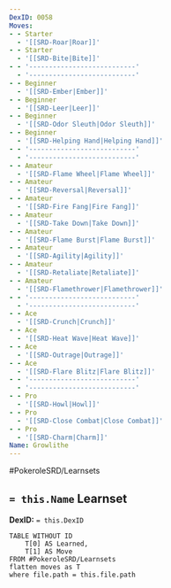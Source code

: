 ```yaml
---
DexID: 0058
Moves:
- - Starter
  - '[[SRD-Roar|Roar]]'
- - Starter
  - '[[SRD-Bite|Bite]]'
- - '---------------------------'
  - '---------------------------'
- - Beginner
  - '[[SRD-Ember|Ember]]'
- - Beginner
  - '[[SRD-Leer|Leer]]'
- - Beginner
  - '[[SRD-Odor Sleuth|Odor Sleuth]]'
- - Beginner
  - '[[SRD-Helping Hand|Helping Hand]]'
- - '---------------------------'
  - '---------------------------'
- - Amateur
  - '[[SRD-Flame Wheel|Flame Wheel]]'
- - Amateur
  - '[[SRD-Reversal|Reversal]]'
- - Amateur
  - '[[SRD-Fire Fang|Fire Fang]]'
- - Amateur
  - '[[SRD-Take Down|Take Down]]'
- - Amateur
  - '[[SRD-Flame Burst|Flame Burst]]'
- - Amateur
  - '[[SRD-Agility|Agility]]'
- - Amateur
  - '[[SRD-Retaliate|Retaliate]]'
- - Amateur
  - '[[SRD-Flamethrower|Flamethrower]]'
- - '---------------------------'
  - '---------------------------'
- - Ace
  - '[[SRD-Crunch|Crunch]]'
- - Ace
  - '[[SRD-Heat Wave|Heat Wave]]'
- - Ace
  - '[[SRD-Outrage|Outrage]]'
- - Ace
  - '[[SRD-Flare Blitz|Flare Blitz]]'
- - '---------------------------'
  - '---------------------------'
- - Pro
  - '[[SRD-Howl|Howl]]'
- - Pro
  - '[[SRD-Close Combat|Close Combat]]'
- - Pro
  - '[[SRD-Charm|Charm]]'
Name: Growlithe
---
```


#PokeroleSRD/Learnsets

## `= this.Name` Learnset

**DexID:** `= this.DexID`

```dataview
TABLE WITHOUT ID
    T[0] AS Learned,
    T[1] AS Move
FROM #PokeroleSRD/Learnsets
flatten moves as T
where file.path = this.file.path
```
